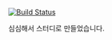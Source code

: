 [![Build Status](https://travis-ci.org/miion/study2.svg?branch=master)](https://travis-ci.org/miion/study2)

심심해서 스터디로 만들었습니다.